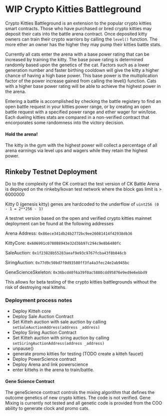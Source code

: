 # WIP Crypto Kitties Battleground

Crypto Kitties Battleground is an extension to the popular crypto kitties smart contracts. Those who have purchased or bred crypto kitties may deposit their cats into the battle arena contract. Once deposited kitty owners can train their crypto warriors by calling the `level()` function. The more ether an owner has the higher they may pump their kitties battle stats.

Currently all cats enter the arena with a base power rating that can be increased by training the kitty. The base powe rating is determined randomly based upon the genetics of the cat. Factors such as a lower generation number and faster birthing cooldown will give the kitty a higher chance of having a high base power. This base power is the multiplication factor of the power increase gained from calling the level() function. Cats with a higher base power rating will be able to achieve the highest power in the arena.

Entering a battle is accomplished by checking the battle registery to find an open battle request in your kitties power range, or by creating an open battle request with a specified power range and ether wager for win/lose. Each dueling kitties stats are compared in a non-verified contract that encorporates some randomness into the victory decision.

#### Hold the arena!

The kitty in the gym with the highest power will collect a percentage of all arena earnings via level ups and wagers while they retain the highest power.

## Rinkeby Testnet Deployment

Do to the complexity of the CK contract the test version of CK Battle Arena is deployed on the rinkeby/kovan test network where the block gas limit is > 6000000

Kitty 0 (genesis kitty) genes are hardcoded to the underflow of `uint256 (0 - 1 = 2**256 - 1)`

A testnet version based on the open and verified crypto kitties mainnet deployment can be found at the following addresses

Arena Address:  `0x86ece341db24b2772bc9ee26081414f42938db36`

KittyCore: `0x606991c078088943e32d3bb97c294c9e8b6480fc`

SaleAuction: `0x1f23828b55283aeaf9e93c9767fcba43f8b846cb`

SiringAuction: `0x77d9c50bd7f0d93580ff3fa4a3fec24e2ab945bc`

GeneScienceSkeleton: `0x36bcd40f6a39f0ac5880cdd95876e9ed9e6ebbd9`


This allows for beta testing of the crypto kitties battlegrounds without the risk of destroying real kittehs.

### Deployment process notes

- Deploy Kitteh core
- Deploy Sale Auction Contract 
- Set Kitteh auction with sale auction by calling `setSaleAuctionAddress(address _address)`
- Deploy Siring Auction Contract
- Set Kitteh auction with siring auction by calling `setSiringAuctionAddress(address _address)`
- unpause()
- generate promo kitties for testing (TODO create a kitteh faucet)
- Deploy PowerScience contract
- Deploy Arena and link powerscience
- enter kittehs in the arena to train/battle.

#### Gene Science Contract

The geneScience contract controls the mixing algorithm that defines the outcome genetics of new crypto kitties. The code is not verified. Gene Mixing is currently not tested and all genetic code is provided from the COO ability to generate clock and promo cats. 
